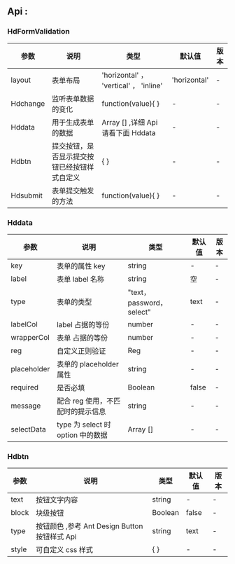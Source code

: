 ## Api :

### HdFormValidation

| 参数     | 说明                                         | 类型                                   | 默认值       | 版本 |
| -------- | -------------------------------------------- | -------------------------------------- | ------------ | ---- |
| layout   | 表单布局                                     | 'horizontal' ， 'vertical' ， 'inline' | 'horizontal' | -    |
| Hdchange | 监听表单数据的变化                           | function(value){ }                     | -            | -    |
| Hddata   | 用于生成表单的数据                           | Array [] ,详细 Api 请看下面 Hddata     | -            | -    |
| Hdbtn    | 提交按钮，是否显示提交按钮已经按钮样式自定义 | { }                                    | -            | -    |
| Hdsubmit | 表单提交触发的方法                           | function(value){ }                     | -            | -    |

### Hddata

| 参数        | 说明                              | 类型                      | 默认值 | 版本 |
| ----------- | --------------------------------- | ------------------------- | ------ | ---- |
| key         | 表单的属性 key                    | string                    | -      | -    |
| label       | 表单 label 名称                   | string                    | 空     | -    |
| type        | 表单的类型                        | "text，password， select" | text   | -    |
| labelCol    | label 占据的等份                  | number                    | -      | -    |
| wrapperCol  | 表单 占据的等份                   | number                    | -      | -    |
| reg         | 自定义正则验证                    | Reg                       | -      | -    |
| placeholder | 表单的 placeholder 属性           | string                    | -      | -    |
| required    | 是否必填                          | Boolean                   | false  | -    |
| message     | 配合 reg 使用，不匹配时的提示信息 | string                    | -      | -    |
| selectData  | type 为 select 时 option 中的数据 | Array []                  | -      | -    |

### Hdbtn

| 参数  | 说明                                          | 类型    | 默认值 | 版本 |
| ----- | --------------------------------------------- | ------- | ------ | ---- |
| text  | 按钮文字内容                                  | string  | -      | -    |
| block | 块级按钮                                      | Boolean | false  | -    |
| type  | 按钮颜色 ,参考 Ant Design Button 按钮样式 Api | string  | text   | -    |
| style | 可自定义 css 样式                             | { }     | -      | -    |


